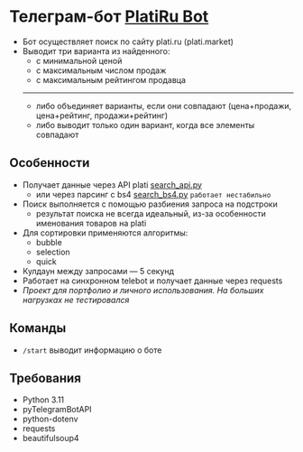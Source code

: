# Телеграм-бот [PlatiRu Bot](https://t.me/xPlatiRuBot)
- Бот осуществляет поиск по сайту plati.ru (plati.market)
- Выводит три варианта из найденного:
    - с минимальной ценой
    - с максимальным числом продаж
    - с максимальным рейтингом продавца
  ---
    - либо объединяет варианты, если они совпадают (цена+продажи, цена+рейтинг, продажи+рейтинг)
    - либо выводит только один вариант, когда все элементы совпадают

## Особенности
- Получает данные через API plati [search_api.py](https://github.com/v2rg/platiru-telegram-bot/blob/main/search_api.py)
    - или через парсинг с bs4 [search_bs4.py](https://github.com/v2rg/platiru-telegram-bot/blob/main/search_bs4.py) `работает нестабильно`
- Поиск выполняется с помощью разбиения запроса на подстроки
    - результат поиска не всегда идеальный, из-за особенности именования товаров на plati
- Для сортировки применяются алгоритмы:
    - bubble
    - selection
    - quick
- Кулдаун между запросами — 5 секунд
- Работает на синхронном telebot и получает данные через requests
- *Проект для портфолио и личного использования. На больших нагрузках не тестировался*

## Команды
- `/start` выводит информацию о боте

## Требования
- Python 3.11
- pyTelegramBotAPI
- python-dotenv
- requests
- beautifulsoup4
